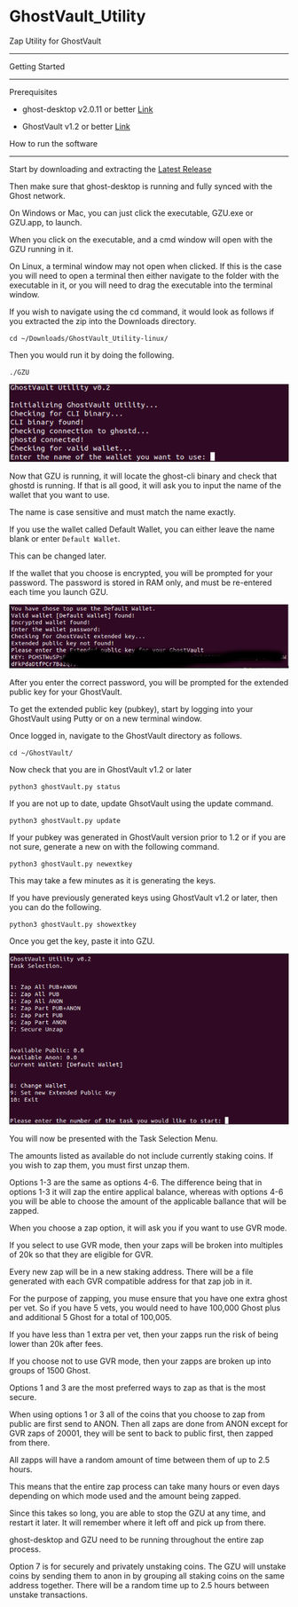 # GhostVault_Utility
Zap Utility for GhostVault

***
Getting Started
***

 
Prerequisites 

- ghost-desktop v2.0.11 or better [Link](https://github.com/ghost-coin/ghost-desktop/releases/latest)

- GhostVault v1.2 or better [Link](https://github.com/ghost-coin/GhostVault)

How to run the software
***

Start by downloading and extracting the [Latest Release](https://github.com/bleach86/GhostVault_Utility/releases/latest)

Then make sure that ghost-desktop is running and fully synced with the Ghost network.

On Windows or Mac, you can just click the executable, GZU.exe or GZU.app,  to launch. 

When you click on the executable, and a cmd window will open with the GZU running in it.

On Linux, a terminal window may not open when clicked. If this is the case you will need to open a terminal then either navigate to the folder with the executable in it, or you will need to drag the executable into the terminal window.

If you wish to navigate using the cd command, it would look as follows if you extracted the zip into the Downloads directory. 

```
cd ~/Downloads/GhostVault_Utility-linux/
```

Then you would run it by doing the following.

```
./GZU
```

![alt text](https://github.com/bleach86/GhostVault_Utility/blob/main/images/first_run.png?raw=true)

Now that GZU is running, it will locate the ghost-cli binary and check that ghostd is running. If that is all good, it will ask you to input the name of the wallet that you want to use.

The name is case sensitive and must match the name exactly.

If you use the wallet called Default Wallet, you can either leave the name blank or enter `Default Wallet`.

This can be changed later.

If the wallet that you choose is encrypted, you will be prompted for your password. The password is stored in RAM only, and must be re-entered each time you launch GZU.

![alt text](https://github.com/bleach86/GhostVault_Utility/blob/main/images/pubkey.png?raw=true)

After you enter the correct password, you will be prompted for the extended public key for your GhostVault.

To get the extended public key (pubkey), start by logging into your GhostVault using Putty or on a new terminal window.

Once logged in, navigate to the GhostVault directory as follows.

```
cd ~/GhostVault/
```

Now check that you are in GhostVault v1.2 or later 

```
python3 ghostVault.py status
```

If you are not up to date, update GhsotVault using the update command.

```
python3 ghostVault.py update
```

If your pubkey was generated in GhostVault version prior to 1.2 or if you are not sure, generate a new on with the following command.

```
python3 ghostVault.py newextkey
```

This may take a few minutes as it is generating the keys.

If you have previously generated keys using GhostVault v1.2 or later, then you can do the following.

```
python3 ghostVault.py showextkey
```

Once you get the key, paste it into GZU.

![alt text](https://github.com/bleach86/GhostVault_Utility/blob/main/images/menu.png?raw=true)

You will now be presented with the Task Selection Menu.

The amounts listed as available do not include currently staking coins. If you wish to zap them, you must first unzap them.

Options 1-3 are the same as options 4-6.
The difference being that in options 1-3 it will zap the entire applical balance, whereas with options 4-6 you will be able to choose the amount of the applicable ballance that will be zapped.

When you choose a zap option, it will ask you if you want to use GVR mode. 

If you select to use GVR mode, then your zaps will be broken into multiples of 20k so that they are eligible for GVR.

Every new zap will be in a new staking address. There will be a file generated with each GVR compatible address for that zap job in it.

For the purpose of zapping, you muse ensure that you have one extra ghost per vet. So if you have 5 vets, you would need to have 100,000 Ghost plus and additional 5 Ghost for a total of 100,005.

If you have less than 1 extra per vet, then your zapps run the risk of being lower than 20k after fees.

If you choose not to use GVR mode, then your zapps are broken up into groups of 1500 Ghost.

Options 1 and 3 are the most preferred ways to zap as that is the most secure.

When using options 1 or 3 all of the coins that you choose to zap from public are first send to ANON. Then all zaps are done from ANON except for GVR zaps of 20001, they will be sent to back to public first, then zapped from there.

All zapps will have a random amount of time between them of up to 2.5 hours.

This means that the entire zap process can take many hours or even days depending on which mode used and the amount being zapped.

Since this takes so long, you are able to stop the GZU at any time, and restart it later. It will remember where it left off and pick up from there.

ghost-desktop and GZU need to be running throughout the entire zap process.

Option 7 is for securely and privately unstaking coins. The GZU will unstake coins by sending them to anon in by grouping all staking coins on the same address together. There will be a random time up to 2.5 hours between unstake transactions.

